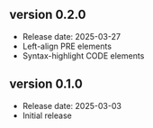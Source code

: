 ## version 0.2.0

- Release date: 2025-03-27
- Left-align PRE elements
- Syntax-highlight CODE elements

## version 0.1.0

- Release date: 2025-03-03
- Initial release
